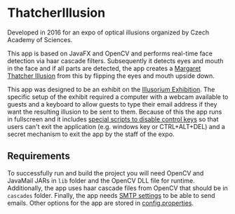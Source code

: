 # ThatcherIllusion

Developed in 2016 for an expo of optical illusions organized by Czech Academy of Sciences.

This app is based on JavaFX and OpenCV and performs real-time face detection via haar cascade filters. Subsequently it detects eyes and mouth in the face and if all parts are detected, the app creates a [Margaret Thatcher Illusion](https://www.theguardian.com/science/head-quarters/2016/sep/19/the-thatcher-illusion-are-faces-special) from this by flipping the eyes and mouth upside down.

This app was designed to be an exhibit on the [Illusorium Exhibition](http://klamarium.cz/). The specific setup of the exhibit required a computer with a webcam available to guests and a keyboard to allow guests to type their email address if they want the resulting illusion to be sent to them. Because of this the app runs in fullscreen and it includes [special scripts to disable control keys](disableKeys.reg) so that users can't exit the application (e.g. windows key or CTRL+ALT+DEL) and a secret mechanism to exit the app by the staff of the expo.

## Requirements

To successfully run and build the project you will need OpenCV and JavaMail JARs in `lib` folder and the OpenCV DLL file for runtime. Additionally, the app uses haar cascade files from OpenCV that should be in `cascades` folder. Finally, the app needs [SMTP settings](smtp.properties) to be able to send emails. Other options for the app are stored in [config.properties](config.properties).
